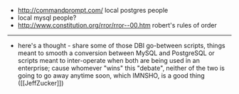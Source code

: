 * http://commandprompt.com/ local postgres people
* local mysql people?
* http://www.constitution.org/rror/rror--00.htm robert's rules of order

---

* here's a thought - share some of those DBI go-between scripts, things meant to smooth a conversion between MySQL and PostgreSQL or scripts meant to inter-operate when both are being used in an enterprise; cause whomever "wins" this "debate", neither of the two is going to go away anytime soon, which IMNSHO, is a good thing ([[JeffZucker]])
